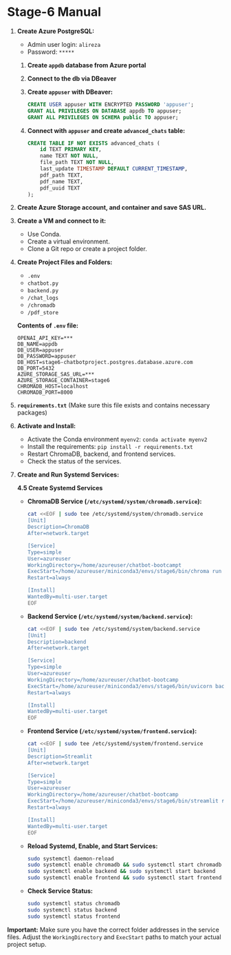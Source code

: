# Stage-6 Manual

1.  **Create Azure PostgreSQL:**
    *   Admin user login: `alireza`
    *   Password: `*****`

    1. **Create `appdb` database from Azure portal**
    2. **Connect to the db via DBeaver**

    3.  **Create `appuser` with DBeaver:**

        ```sql
        CREATE USER appuser WITH ENCRYPTED PASSWORD 'appuser';
        GRANT ALL PRIVILEGES ON DATABASE appdb TO appuser;
        GRANT ALL PRIVILEGES ON SCHEMA public TO appuser;
        ```

    4.  **Connect with `appuser` and create `advanced_chats` table:**

        ```sql
        CREATE TABLE IF NOT EXISTS advanced_chats (
            id TEXT PRIMARY KEY,
            name TEXT NOT NULL,
            file_path TEXT NOT NULL,
            last_update TIMESTAMP DEFAULT CURRENT_TIMESTAMP,
            pdf_path TEXT,
            pdf_name TEXT,
            pdf_uuid TEXT
        );
        ```

2.  **Create Azure Storage account, and container and save SAS URL.**

3.  **Create a VM and connect to it:**
    *   Use Conda.
    *   Create a virtual environment.
    *   Clone a Git repo or create a project folder.

4.  **Create Project Files and Folders:**
    *   `.env`
    *   `chatbot.py`
    *   `backend.py`
    *   `/chat_logs`
    *   `/chromadb`
    *   `/pdf_store`

    **Contents of `.env` file:**

    ```
    OPENAI_API_KEY=***
    DB_NAME=appdb
    DB_USER=appuser
    DB_PASSWORD=appuser
    DB_HOST=stage6-chatbotproject.postgres.database.azure.com
    DB_PORT=5432
    AZURE_STORAGE_SAS_URL=***
    AZURE_STORAGE_CONTAINER=stage6
    CHROMADB_HOST=localhost
    CHROMADB_PORT=8000
    ```

5.  **`requirements.txt`** (Make sure this file exists and contains necessary packages)

6.  **Activate and Install:**
    *   Activate the Conda environment `myenv2`:  `conda activate myenv2`
    *   Install the requirements: `pip install -r requirements.txt`
    *   Restart ChromaDB, backend, and frontend services.
    *   Check the status of the services.

7.  **Create and Run Systemd Services:**

    **4.5 Create Systemd Services**

    *   **ChromaDB Service (`/etc/systemd/system/chromadb.service`):**

        ```bash
        cat <<EOF | sudo tee /etc/systemd/system/chromadb.service
        [Unit]
        Description=ChromaDB
        After=network.target

        [Service]
        Type=simple
        User=azureuser
        WorkingDirectory=/home/azureuser/chatbot-bootcampt
        ExecStart=/home/azureuser/miniconda3/envs/stage6/bin/chroma run --path /home/azureuser/chatbot-bootcamp/mydata
        Restart=always

        [Install]
        WantedBy=multi-user.target
        EOF
        ```

    *   **Backend Service (`/etc/systemd/system/backend.service`):**

        ```bash
        cat <<EOF | sudo tee /etc/systemd/system/backend.service
        [Unit]
        Description=backend
        After=network.target

        [Service]
        Type=simple
        User=azureuser
        WorkingDirectory=/home/azureuser/chatbot-bootcamp
        ExecStart=/home/azureuser/miniconda3/envs/stage6/bin/uvicorn backend:app --reload --port 5000
        Restart=always

        [Install]
        WantedBy=multi-user.target
        EOF
        ```

    *   **Frontend Service (`/etc/systemd/system/frontend.service`):**

        ```bash
        cat <<EOF | sudo tee /etc/systemd/system/frontend.service
        [Unit]
        Description=Streamlit
        After=network.target

        [Service]
        Type=simple
        User=azureuser
        WorkingDirectory=/home/azureuser/chatbot-bootcamp
        ExecStart=/home/azureuser/miniconda3/envs/stage6/bin/streamlit run chatbot.py
        Restart=always

        [Install]
        WantedBy=multi-user.target
        EOF
        ```

    *   **Reload Systemd, Enable, and Start Services:**

        ```bash
        sudo systemctl daemon-reload
        sudo systemctl enable chromadb && sudo systemctl start chromadb
        sudo systemctl enable backend && sudo systemctl start backend
        sudo systemctl enable frontend && sudo systemctl start frontend
        ```

    *   **Check Service Status:**

        ```bash
        sudo systemctl status chromadb
        sudo systemctl status backend
        sudo systemctl status frontend
        ```

**Important:** Make sure you have the correct folder addresses in the service files.  Adjust the `WorkingDirectory` and `ExecStart` paths to match your actual project setup.
